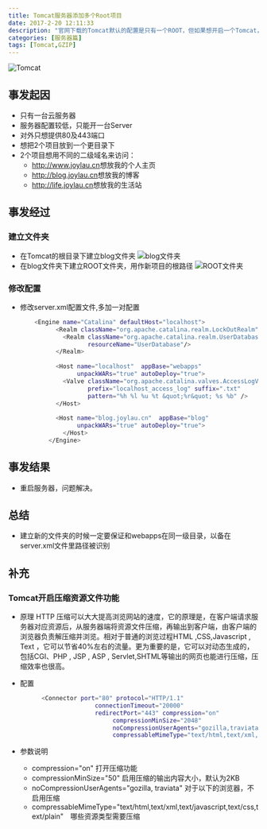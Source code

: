 ```yaml
---
title: Tomcat服务器添加多个Root项目
date: 2017-2-20 12:11:33
description: "官网下载的Tomcat默认的配置是只有一个ROOT，但如果想开启一个Tomcat，而在根目录下运行多个项目该怎么做呢?"
categories: [服务器篇]
tags: [Tomcat,GZIP]
---
```

<!-- more -->

![Tomcat](//image.joylau.cn/blog/tomcat.jpg)


## 事发起因

- 只有一台云服务器
- 服务器配置较低，只能开一台Server
- 对外只想提供80及443端口
- 想把2个项目放到一个更目录下
- 2个项目想用不同的二级域名来访问：
   - <http://www.joylau.cn>想放我的个人主页
   - <http://blog.joylau.cn>想放我的博客
   - <http://life.joylau.cn>想放我的生活站

## 事发经过

### 建立文件夹
- 在Tomcat的根目录下建立blog文件夹
![blog文件夹](//image.joylau.cn/blog/floder1.png)
- 在blog文件夹下建立ROOT文件夹，用作新项目的根路径
![ROOT文件夹](//image.joylau.cn/blog/folder2.png)

### 修改配置
- 修改server.xml配置文件,多加一对<Host></Host>配置
    ``` bash
        <Engine name="Catalina" defaultHost="localhost">
              <Realm className="org.apache.catalina.realm.LockOutRealm">
                <Realm className="org.apache.catalina.realm.UserDatabaseRealm"
                       resourceName="UserDatabase"/>
              </Realm>
        
              <Host name="localhost"  appBase="webapps"
                    unpackWARs="true" autoDeploy="true">
                <Valve className="org.apache.catalina.valves.AccessLogValve" directory="logs"
                       prefix="localhost_access_log" suffix=".txt"
                       pattern="%h %l %u %t &quot;%r&quot; %s %b" />
              </Host>
        	  
        	  <Host name="blog.joylau.cn"  appBase="blog"
                    unpackWARs="true" autoDeploy="true">
        	    </Host>
            </Engine>
    ```
    
## 事发结果
- 重启服务器，问题解决。

## 总结
- 建立新的文件夹的时候一定要保证和webapps在同一级目录，以备在server.xml文件里路径被识别

## 补充

### Tomcat开启压缩资源文件功能

- 原理
HTTP 压缩可以大大提高浏览网站的速度，它的原理是，在客户端请求服务器对应资源后，从服务器端将资源文件压缩，再输出到客户端，由客户端的浏览器负责解压缩并浏览。相对于普通的浏览过程HTML ,CSS,Javascript , Text ，它可以节省40%左右的流量。更为重要的是，它可以对动态生成的，包括CGI、PHP , JSP , ASP , Servlet,SHTML等输出的网页也能进行压缩，压缩效率也很高。
- 配置
  ``` bash
        <Connector port="80" protocol="HTTP/1.1"
                       connectionTimeout="20000"
                       redirectPort="443" compression="on"
                            compressionMinSize="2048"
                            noCompressionUserAgents="gozilla,traviata"
                            compressableMimeType="text/html,text/xml,text/javascript,application/x-javascript,application/javascript,text/css,text/plain"/>
  ```
  
- 参数说明
    - compression="on" 打开压缩功能
    - compressionMinSize="50" 启用压缩的输出内容大小，默认为2KB 
    - noCompressionUserAgents="gozilla, traviata" 对于以下的浏览器，不启用压缩 
    - compressableMimeType="text/html,text/xml,text/javascript,text/css,text/plain"　哪些资源类型需要压缩


